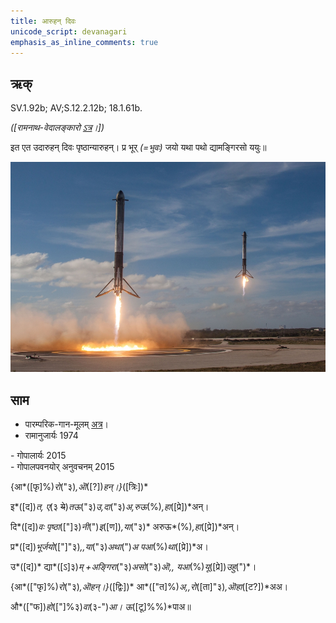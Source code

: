 ```yaml
---
title: आरुहन् दिवः  
unicode_script: devanagari  
emphasis_as_inline_comments: true
---   
```


## ऋक्

SV.1.92b; AV;S.12.2.12b; 18.1.61b.

*([रामनाथ-वेदालङ्कारो [ऽत्र](http://www.vedakosh.com/saam-veda/poorvarchika/prapaathaka-1/ardhaprapaathaka-2/dashati-10/saam-poorva-mantra-1-2-10-02?tmpl%3D%2Fsystem%2Fapp%2Ftemplates%2Fprint%2F%26showPrintDialog%3D1&sa=D&ust=1542425956401000)।])*

इत एत उदारुहन् दिवः पृष्ठान्यारुहन्। प्र भूर् *(=भुवः)* जयो यथा पथो द्यामङ्गिरसो ययुः॥

![](../images/worlds/rocket_takeoff.jpg)


## साम

- पारम्परिक-गान-मूलम् [अत्र](https://archive.org/stream/sAmaveda-jaiminIya-paravastu-paramparA-docs/VIVAAHA%20UPANAYANA%20SAAMAANI#page/n2/mode/1up&sa=D&ust=1542425956402000)।
- रामानुजार्यः 1974 
<div class="audioEmbed" src="https://archive
.org/download/jaiminIya-sAma-gAna-paravastu-tradition-rAmAnuja/Aruhan-divaH.mp3"></div>
- गोपालार्यः 2015  
<div class="audioEmbed" src="https://archive
.org/download/jaiminIya-sAma-gAna-paravastu-tradition-gopAla-2015/Aruhan-divaH.mp3"></div>
- गोपालपवनयोर् अनुवचनम् 2015  
<div class="audioEmbed" src="https://archive
.org/download/jaiminIya-sAma-gAna-paravastu-tradition-anuvachanam-gopAla-pavana-2015/Aruhan-divaH.mp3"></div>

{आ*([फृ]%)*रो*("३)*,ऒ*([?])*हन्।}*([त्रिः])*

इ*([द])*त, ए*(३ ~~ये~~)*तऊ*("३)*उ,दा*("३)*अ,रुऊ*(%)*,हा*([प्रे])*अन्।

दि*([द])*वः पृष्ठा*(["]३)*नी*(")*इ*([ण])*,या*("३)* अरुऊ*(%)*,हा*([प्रे])*अन्।

प्र*([द])*भूर्जयो*(["]"३)*,,या*("३)*अथा*(")*अ पआ*(%)*था*([प्रे])*अ।

उ*([द])* द्या*([ऽ]३)*म् +अङ्गिरा*("३)*असो*("३)*ऒ,, यआ*(%)*यू*([प्रे])*उहु*(")*।

{आ*(["फृ]%)*रो*("३)*,ऒहन्।}*([द्विः])* आ*(["त]%)*अ,,रो*([ता]"३)*,ऒहा*([ट?])*अअ।

औ*(["फ])*हो*(["]%३)*वा*(३-")*आ।  ऊ*([टू]%%)*पाअ॥